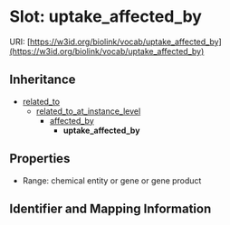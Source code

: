 # Slot: uptake_affected_by

URI: [https://w3id.org/biolink/vocab/uptake_affected_by](https://w3id.org/biolink/vocab/uptake_affected_by)




## Inheritance

* [related_to](related_to.md)
    * [related_to_at_instance_level](related_to_at_instance_level.md)
        * [affected_by](affected_by.md)
            * **uptake_affected_by**



## Properties

 * Range: chemical entity or gene or gene product



## Identifier and Mapping Information





